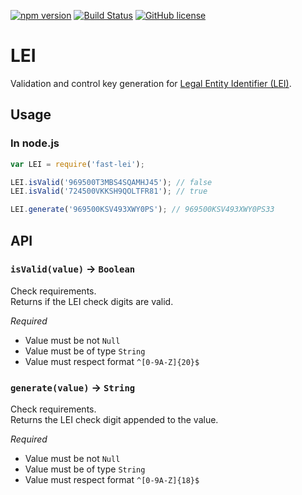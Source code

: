 [![npm version](https://badge.fury.io/js/fast-lei.svg)](https://badge.fury.io/js/fast-lei)
[![Build Status](https://travis-ci.org/EDumdum/lei-js.svg?branch=master)](https://travis-ci.org/EDumdum/lei-js)
[![GitHub license](https://img.shields.io/badge/license-MIT-blue.svg)](https://raw.githubusercontent.com/Edumdum/lei-js/master/LICENSE)

# LEI 

Validation and control key generation for [Legal Entity Identifier (LEI)](https://en.wikipedia.org/wiki/Legal_Entity_Identifier).

## Usage

### In node.js

```js
var LEI = require('fast-lei');

LEI.isValid('969500T3MBS4SQAMHJ45'); // false
LEI.isValid('724500VKKSH9QOLTFR81'); // true

LEI.generate('969500KSV493XWY0PS'); // 969500KSV493XWY0PS33
```

## API

### `isValid(value)` -> `Boolean`

Check requirements.  
Returns if the LEI check digits are valid.

*Required*
- Value must be not `Null`
- Value must be of type `String`
- Value must respect format `^[0-9A-Z]{20}$`

### `generate(value)` -> `String`

Check requirements.  
Returns the LEI check digit appended to the value.

*Required*
- Value must be not `Null`
- Value must be of type `String`
- Value must respect format `^[0-9A-Z]{18}$`